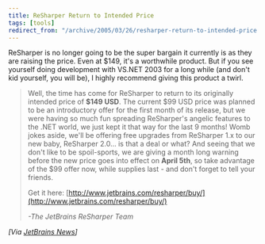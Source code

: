 ```yaml
---
title: ReSharper Return to Intended Price
tags: [tools]
redirect_from: "/archive/2005/03/26/resharper-return-to-intended-price.aspx/"
---
```


ReSharper is no longer going to be the super bargain it currently is as
they are raising the price. Even at \$149, it's a worthwhile product.
But if you see yourself doing development with VS.NET 2003 for a long
while (and don't kid yourself, you will be), I highly recommend giving
this product a twirl.

> Well, the time has come for ReSharper to return to its originally
> intended price of **\$149 USD**. The current \$99 USD price was
> planned to be an introductory offer for the first month of its
> release, but we were having so much fun spreading ReSharper's angelic
> features to the .NET world, we just kept it that way for the last 9
> months! Womb jokes aside, we'll be offering free upgrades from
> ReSharper 1.x to our new baby, ReSharper 2.0... is that a deal or
> what? And seeing that we don't like to be spoil-sports, we are giving
> a month long warning before the new price goes into effect on **April
> 5th**, so take advantage of the \$99 offer now, while supplies last -
> and don't forget to tell your friends.
>
> Get it here:
> [http://www.jetbrains.com/resharper/buy/](http://www.jetbrains.com/resharper/buy/)
>
> *-The JetBrains ReSharper Team*

*[Via [JetBrains News](http://www.jetbrains.com/resharper/)]*

